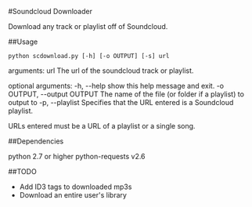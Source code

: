 #Soundcloud Downloader

Download any track or playlist off of Soundcloud.

##Usage

```shell
python scdownload.py [-h] [-o OUTPUT] [-s] url
```

arguments:
	url        The url of the soundcloud track or playlist.

optional arguments:
	-h, --help                  show this help message and exit.
  	-o OUTPUT, --output OUTPUT  The name of the file (or folder if a playlist) to output to
  	-p, --playlist              Specifies that the URL entered is a Soundcloud playlist.



URLs entered must be a URL of a playlist or a single song.


##Dependencies

python 2.7 or higher
python-requests v2.6


##TODO

* Add ID3 tags to downloaded mp3s
* Download an entire user's library 